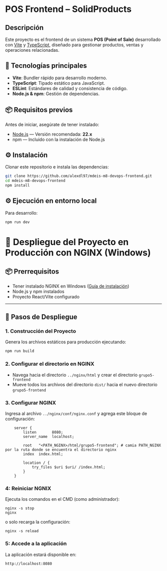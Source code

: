 # POS Frontend – SolidProducts

## Descripción
Este proyecto es el frontend de un sistema **POS (Point of Sale)** desarrollado con [Vite](https://vitejs.dev/) y [TypeScript](https://www.typescriptlang.org/), diseñado para gestionar productos, ventas y operaciones relacionadas.

## 🚀 Tecnologías principales

- **Vite**: Bundler rápido para desarrollo moderno.
- **TypeScript**: Tipado estático para JavaScript.
- **ESLint**: Estándares de calidad y consistencia de código.
- **Node.js & npm**: Gestión de dependencias.

## 📦 Requisitos previos

Antes de iniciar, asegúrate de tener instalado:

- [Node.js](https://nodejs.org/) — Versión recomendada: **22.x**
- npm — Incluido con la instalación de Node.js

## ⚙️ Instalación

Clonar este repositorio e instala las dependencias:

```bash
git clone https://github.com/alexdl97/mdeis-m8-devops-frontend.git
cd mdeis-m8-devops-frontend
npm install
```

## ⚙️ Ejecución en entorno local
Para desarrollo:

```bash
npm run dev
```

# 🚀 Despliegue del Proyecto en Producción con NGINX (Windows)

## 📦 Prerrequisitos
- Tener instalado NGINX en Windows ([Guía de instalación](https://nginx.org/en/docs/windows.html))
- Node.js y npm instalados
- Proyecto React/Vite configurado

---

## 🔧 Pasos de Despliegue

### 1. Construcción del Proyecto
Genera los archivos estáticos para producción ejecutando:

```bash
npm run build
```

### 2. Configurar el directorio en NGINX
- Navega hacia el directorio `../nginx/html` y crear el directorio `grupo5-frontend`
- Mueve todos los archivos del directorio `dist/` hacia el nuevo directorio `grupo5-frontend`

### 3. Configurar NGINX
Ingresa al archivo `../nginx/conf/nginx.conf` y agrega este bloque de configuración:
```
    server {
        listen       8080;
        server_name  localhost;

        root   "<PATH_NGINX>/html/grupo5-frontend"; # camia PATH_NGINX por la ruta donde se encuentra el directorio nginx
        index  index.html;

        location / {
            try_files $uri $uri/ /index.html;
        }
    }
```
### 4: Reiniciar NGNIX
Ejecuta los comandos en el CMD (como administrador):
```
nginx -s stop
nginx
```
o solo recarga la configuración:
```
nginx -s reload
```

### 5: Accede a la aplicación
La aplicación estará disponible en:
```
http://localhost:8080
```